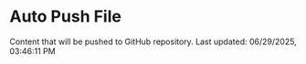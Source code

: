 # Auto Push File

Content that will be pushed to GitHub repository.
Last updated: 06/29/2025, 03:46:11 PM